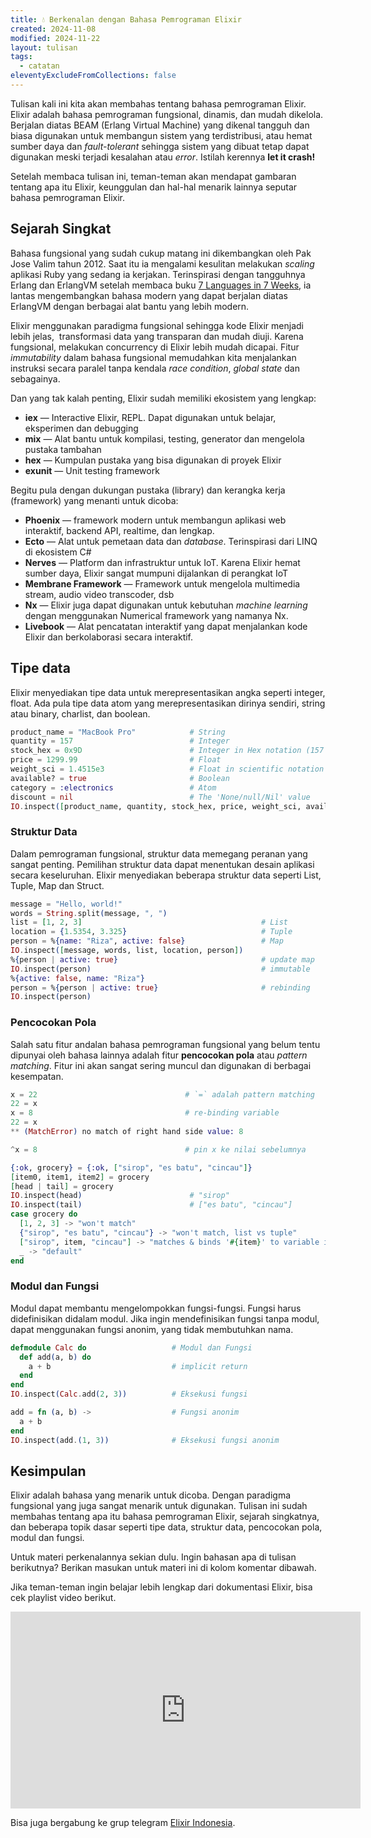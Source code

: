 ```yaml
---
title: 💧 Berkenalan dengan Bahasa Pemrograman Elixir
created: 2024-11-08
modified: 2024-11-22
layout: tulisan
tags:
  - catatan
eleventyExcludeFromCollections: false
---
```


Tulisan kali ini kita akan membahas tentang bahasa pemrograman Elixir. Elixir adalah bahasa pemrograman fungsional, dinamis, dan mudah dikelola.
Berjalan diatas BEAM (Erlang Virtual Machine) yang dikenal tangguh dan biasa digunakan untuk membangun sistem yang terdistribusi, atau hemat sumber daya dan *fault-tolerant* sehingga sistem yang dibuat tetap dapat digunakan meski terjadi kesalahan atau *error*. Istilah kerennya **let it crash!**

Setelah membaca tulisan ini, teman-teman akan mendapat gambaran tentang apa itu Elixir, keunggulan dan hal-hal menarik lainnya seputar bahasa pemrograman Elixir.

## Sejarah Singkat

Bahasa fungsional yang sudah cukup matang ini dikembangkan oleh Pak Jose Valim tahun 2012. Saat itu ia mengalami kesulitan melakukan *scaling* aplikasi Ruby yang sedang ia kerjakan. Terinspirasi dengan tangguhnya Erlang dan ErlangVM setelah membaca buku <a href="https://pragprog.com/titles/btlang/seven-languages-in-seven-weeks/" target="_blank">7 Languages in 7 Weeks</a>, ia lantas mengembangkan bahasa modern yang dapat berjalan diatas ErlangVM dengan berbagai alat bantu yang lebih modern.

Elixir menggunakan paradigma fungsional sehingga kode Elixir menjadi lebih jelas,  transformasi data yang transparan dan mudah diuji. Karena fungsional, melakukan concurrency di Elixir lebih mudah dicapai. Fitur *immutability* dalam bahasa fungsional memudahkan kita menjalankan instruksi secara paralel tanpa kendala *race condition*, *global state* dan sebagainya. 

Dan yang tak kalah penting, Elixir sudah memiliki ekosistem yang lengkap:
- **iex** — Interactive Elixir, REPL. Dapat digunakan untuk belajar, eksperimen dan debugging
- **mix** — Alat bantu untuk kompilasi, testing, generator dan mengelola pustaka tambahan
- **hex** — Kumpulan pustaka yang bisa digunakan di proyek Elixir
- **exunit** — Unit testing framework

Begitu pula dengan dukungan pustaka (library) dan kerangka kerja (framework) yang menanti untuk dicoba:
- **Phoenix** — framework modern untuk membangun aplikasi web interaktif, backend API, realtime, dan lengkap.
- **Ecto** — Alat untuk pemetaan data dan *database*. Terinspirasi dari LINQ di ekosistem C#
- **Nerves** — Platform dan infrastruktur untuk IoT. Karena Elixir hemat sumber daya, Elixir sangat mumpuni dijalankan di perangkat IoT
- **Membrane Framework** — Framework untuk mengelola multimedia stream, audio video transcoder, dsb
- **Nx** — Elixir juga dapat digunakan untuk kebutuhan *machine learning* dengan menggunakan Numerical framework yang namanya Nx.
- **Livebook** — Alat pencatatan interaktif yang dapat menjalankan kode Elixir dan berkolaborasi secara interaktif.

## Tipe data

Elixir menyediakan tipe data untuk merepresentasikan angka seperti integer, float. Ada pula tipe data atom yang merepresentasikan dirinya sendiri, string atau binary, charlist, dan boolean.

```elixir
product_name = "MacBook Pro"            # String
quantity = 157                          # Integer
stock_hex = 0x9D                        # Integer in Hex notation (157 in decimal)
price = 1299.99                         # Float
weight_sci = 1.4515e3                   # Float in scientific notation (1451.5)
available? = true                       # Boolean
category = :electronics                 # Atom
discount = nil                          # The 'None/null/Nil' value
IO.inspect([product_name, quantity, stock_hex, price, weight_sci, available?, category, discount])
```

### Struktur Data

Dalam pemrograman fungsional, struktur data memegang peranan yang sangat penting. Pemilihan struktur data dapat menentukan desain aplikasi secara keseluruhan. Elixir menyediakan beberapa struktur data seperti List, Tuple, Map dan Struct.

```elixir
message = "Hello, world!"
words = String.split(message, ", ")
list = [1, 2, 3]                                        # List
location = {1.5354, 3.325}                              # Tuple
person = %{name: "Riza", active: false}                 # Map
IO.inspect([message, words, list, location, person])
%{person | active: true}                                # update map
IO.inspect(person)                                      # immutable
%{active: false, name: "Riza"}
person = %{person | active: true}                       # rebinding
IO.inspect(person)
```

### Pencocokan Pola

Salah satu fitur andalan bahasa pemrograman fungsional yang belum tentu dipunyai oleh bahasa lainnya adalah fitur **pencocokan pola** atau *pattern matching*. Fitur ini akan sangat sering muncul dan digunakan di berbagai kesempatan.

```elixir
x = 22                                 # `=` adalah pattern matching
22 = x
x = 8                                  # re-binding variable
22 = x
** (MatchError) no match of right hand side value: 8

^x = 8                                 # pin x ke nilai sebelumnya

{:ok, grocery} = {:ok, ["sirop", "es batu", "cincau"]}  
[item0, item1, item2] = grocery
[head | tail] = grocery
IO.inspect(head)                        # "sirop"
IO.inspect(tail)                        # ["es batu", "cincau"]
case grocery do
  [1, 2, 3] -> "won't match"
  {"sirop", "es batu", "cincau"} -> "won't match, list vs tuple"
  ["sirop", item, "cincau"] -> "matches & binds '#{item}' to variable item"
  _ -> "default"
end
```

### Modul dan Fungsi

Modul dapat membantu mengelompokkan fungsi-fungsi. Fungsi harus didefinisikan didalam modul. Jika ingin mendefinisikan fungsi tanpa modul, dapat menggunakan fungsi anonim, yang tidak membutuhkan nama.

```elixir
defmodule Calc do                   # Modul dan Fungsi
  def add(a, b) do
    a + b                           # implicit return
  end
end
IO.inspect(Calc.add(2, 3))          # Eksekusi fungsi

add = fn (a, b) ->                  # Fungsi anonim
  a + b
end
IO.inspect(add.(1, 3))              # Eksekusi fungsi anonim
```
## Kesimpulan

Elixir adalah bahasa yang menarik untuk dicoba. Dengan paradigma fungsional yang juga sangat menarik untuk digunakan. Tulisan ini sudah membahas tentang apa itu bahasa pemrograman Elixir, sejarah singkatnya, dan beberapa topik dasar seperti tipe data, struktur data, pencocokan pola, modul dan fungsi.

Untuk materi perkenalannya sekian dulu. Ingin bahasan apa di tulisan berikutnya? Berikan masukan untuk materi ini di kolom komentar dibawah.

Jika teman-teman ingin belajar lebih lengkap dari dokumentasi Elixir, bisa cek playlist video berikut.

<iframe width="560" height="315" src="https://www.youtube.com/embed/videoseries?si=hmi00jPXsoswQiik&amp;controls=0&amp;list=PLTY2nW4jwtG8V_eYUz6qQp1ywP4wN3R4k" title="YouTube video player" frameborder="0" allow="accelerometer; autoplay; clipboard-write; encrypted-media; gyroscope; picture-in-picture; web-share" referrerpolicy="strict-origin-when-cross-origin" allowfullscreen></iframe>

Bisa juga bergabung ke grup telegram <a href="https://t.me/elixir_id" target="_blank">Elixir Indonesia</a>.
